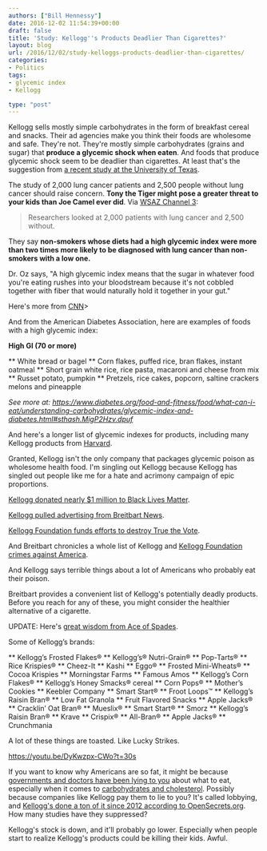 ```yaml
---
authors: ["Bill Hennessy"]
date: 2016-12-02 11:54:39+00:00
draft: false
title: 'Study: Kellogg''s Products Deadlier Than Cigarettes?'
layout: blog
url: /2016/12/02/study-kelloggs-products-deadlier-than-cigarettes/
categories:
- Politics
tags:
- glycemic index
- Kellogg

type: "post"
---
```


Kellogg sells mostly simple carbohydrates in the form of breakfast cereal and snacks. Their ad agencies make you think their foods are wholesome and safe. They're not. They're mostly simple carbohydrates (grains and sugar) that **produce a glycemic shock when eaten**. And foods that produce glycemic shock seem to be deadlier than cigarettes. At least that's the suggestion from [a recent study at the University of Texas](https://cebp.aacrjournals.org/content/25/3/532.abstract).

The study of 2,000 lung cancer patients and 2,500 people without lung cancer should raise concern. **Tony the Tiger might pose a greater threat to your kids than Joe Camel ever did**. Via [WSAZ Channel 3](https://www.wsaz.com/content/news/Carbs-and-Cancer-New-study-suggests-carbs-are-worse-than-cigarettes-371521471.html):



> Researchers looked at 2,000 patients with lung cancer and 2,500 without.

They say **non-smokers whose diets had a high glycemic index were more than two times more likely to be diagnosed with lung cancer than non-smokers with a low one.**

Dr. Oz says, "A high glycemic index means that the sugar in whatever food you're eating rushes into your bloodstream because it's not cobbled together with fiber that would naturally hold it together in your gut."



Here's more from [CNN](https://www.cnn.com/2016/03/10/health/carbs-and-lung-cancer/index.html)>

And from the American Diabetes Association, here are examples of foods with a high glycemic index:

**High GI (70 or more)**




** White bread or bagel
** Corn flakes, puffed rice, bran flakes, instant oatmeal
** Short grain white rice, rice pasta, macaroni and cheese from mix
** Russet potato, pumpkin
** Pretzels, rice cakes, popcorn, saltine crackers melons and pineapple


_See more _at:_ https://www.diabetes.org/food-and-fitness/food/what-can-i-eat/understanding-carbohydrates/glycemic-index-and-diabetes.html#sthash.MigP2Hzv.dpuf_

And here's a longer list of glycemic indexes for products, including many Kellogg products from [Harvard](https://www.health.harvard.edu/diseases-and-conditions/glycemic_index_and_glycemic_load_for_100_foods).

Granted, Kellogg isn't the only company that packages glycemic poison as wholesome health food. I'm singling out Kellogg because Kellogg has singled out people like me for a hate and acrimony campaign of epic proportions.

[Kellogg donated nearly $1 million to Black Lives Matter](https://www.breitbart.com/big-government/2016/12/01/kellogg-foundation-provided-nearly-1-million-support-black-lives-matter/).

[Kellogg pulled advertising from Breitbart News](https://www.breitbart.com/big-government/2016/11/30/dumpkelloggs-kelloggs-declares-hate-45-million-americans-blacklisting-breitbart/).

[Kellogg Foundation funds efforts to destroy True the Vote](https://mediatrackers.org/ohio/2012/12/03/kellogg-foundation-arc-lead-voter-suppression-charge).

And Breitbart chronicles a whole list of Kellogg and [Kellogg Foundation crimes against America](https://www.breitbart.com/big-government/2016/11/30/dumpkelloggs-far-left-cereal-giant-kelloggs-warns-of-racial-privilege/).

And Kellogg says terrible things about a lot of Americans who probably eat their poison.

Breitbart provides a convenient list of Kellogg's potentially deadly products. Before you reach for any of these, you might consider the healthier alternative of a cigarette.

UPDATE: Here's [great wisdom from Ace of Spades](https://acecomments.mu.nu/?post=367133).



Some of Kellogg’s brands:






** Kellogg’s Frosted Flakes®
** Kellogg’s® Nutri-Grain®
** Pop-Tarts®
** Rice Krispies®
** Cheez-It
** Kashi
** Eggo®
** Frosted Mini-Wheats®
** Cocoa Krispies
** Morningstar Farms
** Famous Amos
** Kellogg’s Corn Flakes®
** Kellogg’s Honey Smacks® cereal
** Corn Pops®
** Mother’s Cookies
** Keebler Company
** Smart Start®
** Froot Loops™
** Kellogg’s Raisin Bran®
** Low Fat Granola
** Fruit Flavored Snacks
** Apple Jacks®
** Cracklin’ Oat Bran®
** Mueslix®
** Smart Start®
** Smorz
** Kellogg’s Raisin Bran®
** Krave
** Crispix®
** All-Bran®
** Apple Jacks®
** Crunchmania


A lot of these things are toasted. Like Lucky Strikes.

https://youtu.be/DyKwzpx-CWo?t=30s

If you want to know why Americans are so fat, it might be because [governments and doctors have been lying to you](https://www.theguardian.com/society/2016/may/22/official-advice-to-eat-low-fat-diet-is-wrong-says-health-charity) about what to eat, especially when it comes to [carbohydrates and cholesterol](https://www.huffingtonpost.com/dr-mercola/the-cholesterol-myth-that_b_676817.html). Possibly because companies like Kellogg pay them to lie to you? It's called lobbying, and [Kellogg's done a ton of it since 2012 according to OpenSecrets.org](https://www.opensecrets.org/lobby/clientsum.php?id=D000026978). How many studies have they suppressed?

Kellogg's stock is down, and it'll probably go lower. Especially when people start to realize Kellogg's products could be killing their kids. Awful.
